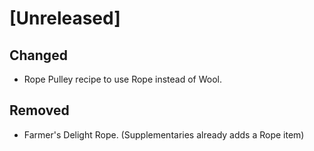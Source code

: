 # [Unreleased]

## Changed
- Rope Pulley recipe to use Rope instead of Wool.

## Removed
- Farmer's Delight Rope. (Supplementaries already adds a Rope item)